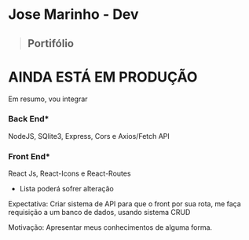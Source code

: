 # Jose Marinho - Dev
> ## Portifólio

# AINDA ESTÁ EM PRODUÇÃO

Em resumo, vou integrar

### Back End*
NodeJS, SQlite3, Express, Cors e Axios/Fetch API

### Front End*
React Js, React-Icons e React-Routes

* Lista poderá sofrer alteração

Expectativa: 
Criar sistema de API para que o front por sua rota, me faça requisição a um banco de dados, usando sistema CRUD

Motivação:
Apresentar meus conhecimentos de alguma forma.
